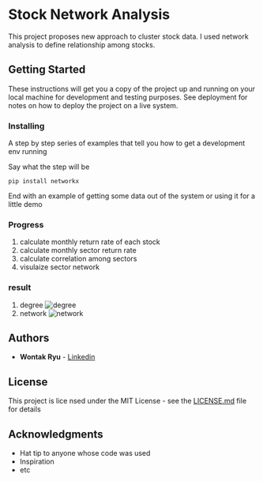 # Stock Network Analysis

This project proposes new approach to cluster stock data. I used network analysis to define relationship among stocks.

## Getting Started

These instructions will get you a copy of the project up and running on your local machine for development and testing purposes. See deployment for notes on how to deploy the project on a live system.

### Installing

A step by step series of examples that tell you how to get a development env running

Say what the step will be

```
pip install networkx
```

End with an example of getting some data out of the system or using it for a little demo

### Progress

 1. calculate monthly return rate of each stock
 2. calculate monthly sector return rate
 3. calculate correlation among sectors
 4. visulaize sector network
 
### result
 1. degree
  ![degree](./img/degree)
 2. network
  ![network](./img/network)
 
## Authors

* **Wontak Ryu**  - [Linkedin](https://www.linkedin.com/in/wontak-ryu-bb26b4137/)

## License

This project is lice nsed under the MIT License - see the [LICENSE.md](LICENSE.md) file for details

## Acknowledgments

* Hat tip to anyone whose code was used
* Inspiration
* etc
 
